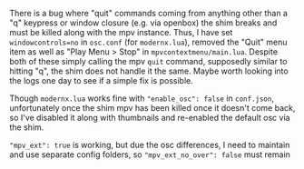 There is a bug where "quit" commands coming from anything other than a "q" keypress
or window closure (e.g. via openbox) the shim breaks and must be killed along with
the mpv instance. Thus, I have set `windowcontrols=no` in `osc.conf`
(for `modernx.lua`), removed the "Quit" menu item as well as "Play Menu > Stop" in
`mpvcontextmenu/main.lua`. Despite both of these simply calling the mpv `quit` command,
supposedly similar to hitting "q", the shim does not handle it the same. Maybe worth
looking into the logs one day to see if a simple fix is possible.

Though `modernx.lua` works fine with `"enable_osc": false` in `conf.json`,
unfortunately once the shim mpv has been killed once it doesn't come back, so I've
disabled it along with thumbnails and re-enabled the default osc via the shim.

`"mpv_ext": true` is working, but due the osc differences, I need to maintain and use
separate config folders, so `"mpv_ext_no_over": false` must remain
